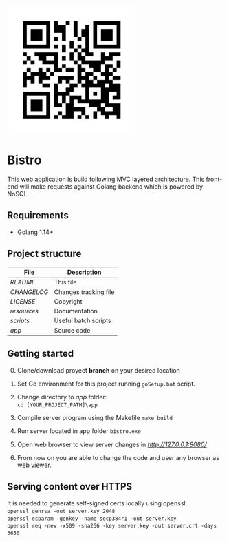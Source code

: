 ![](https://github.com/manulorente/bistro/blob/master/resources/logo.jpeg?raw=true)

**Bistro**
================================================
This web application is build following MVC layered architecture. 
This front-end will make requests against Golang backend which is powered by NoSQL.

## Requirements
* Golang 1.14+  

## Project structure
| File      		| Description |
| ----------- 		| ----------- |
| *README*  		| This file |
| *CHANGELOG*  		| Changes tracking file |
| *LICENSE*  		| Copyright |
| *resources*  		| Documentation |
| *scripts*  		| Useful batch scripts|
| *app*  			| Source code |

## Getting started
0. Clone/download proyect **branch** on your desired location

1. Set Go environment for this project running `goSetup.bat` script. 

2. Change directory to *app* folder:  
``cd [YOUR_PROJECT_PATH]\app``

3. Compile server program using the Makefile
`make build`  

4. Run server located in app folder
`bistro.exe`  

5.	Open web browser to view server changes in *http://127.0.0.1:8080/* 

6.	From now on you are able to change the code and user any browser as web viewer.

## Serving content over HTTPS
It is needed to generate self-signed certs locally using openssl:  
`openssl genrsa -out server.key 2048`  
`openssl ecparam -genkey -name secp384r1 -out server.key`  
`openssl req -new -x509 -sha256 -key server.key -out server.crt -days 3650`  
	